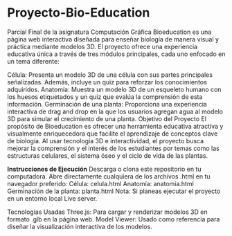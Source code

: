 # Proyecto-Bio-Education
 Parcial Final de la asignatura Computación Gráfica
Bioeducation es una página web interactiva diseñada para enseñar biología de manera visual y práctica mediante modelos 3D. El proyecto ofrece una experiencia educativa única a través de tres módulos principales, cada uno enfocado en un tema diferente:

Célula: Presenta un modelo 3D de una célula con sus partes principales señalizadas. Además, incluye un quiz para reforzar los conocimientos adquiridos.
Anatomía: Muestra un modelo 3D de un esqueleto humano con los huesos etiquetados y un quiz que evalúa la comprensión de esta información.
Germinación de una planta: Proporciona una experiencia interactiva de drag and drop en la que los usuarios agregan agua al modelo 3D para simular el crecimiento de una planta.
Objetivo del Proyecto
El propósito de Bioeducation es ofrecer una herramienta educativa atractiva y visualmente enriquecedora que facilite el aprendizaje de conceptos clave de biología. Al usar tecnología 3D e interactividad, el proyecto busca mejorar la comprensión y el interés de los estudiantes por temas como las estructuras celulares, el sistema óseo y el ciclo de vida de las plantas.

**Instrucciones de Ejecución**
Descarga o clona este repositorio en tu computadora.
Abre directamente cualquiera de los archivos .html en tu navegador preferido:
Célula: celula.html
Anatomía: anatomia.html
Germinación de la planta: planta.html
Nota: Si planeas ejecutar el proyecto en un entorno local Live server.

Tecnologías Usadas
Three.js: Para cargar y renderizar modelos 3D en formato .glb en la página web.
Model Viewer: Usado como referencia para diseñar la visualización interactiva de los modelos.
